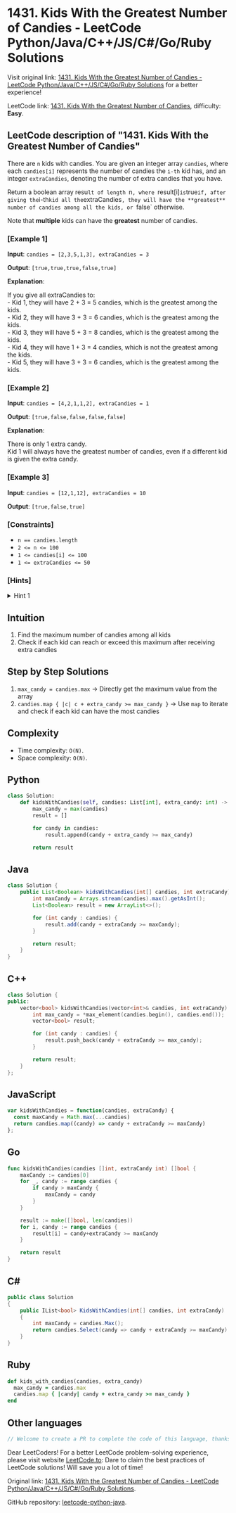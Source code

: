 # 1431. Kids With the Greatest Number of Candies - LeetCode Python/Java/C++/JS/C#/Go/Ruby Solutions

Visit original link: [1431. Kids With the Greatest Number of Candies - LeetCode Python/Java/C++/JS/C#/Go/Ruby Solutions](https://leetcode.to/en/leetcode/1431-kids-with-the-greatest-number-of-candies) for a better experience!

LeetCode link: [1431. Kids With the Greatest Number of Candies](https://leetcode.com/problems/kids-with-the-greatest-number-of-candies), difficulty: **Easy**.

## LeetCode description of "1431. Kids With the Greatest Number of Candies"

There are `n` kids with candies. You are given an integer array `candies`, where each `candies[i]` represents the number of candies the `i-th` kid has, and an integer `extraCandies`, denoting the number of extra candies that you have.

Return a boolean array resu`lt of length `n`, where `result[i]` is `true` if, after giving the `i-th` kid all the `extraCandies`, they will have the **greatest** number of candies among all the kids, or `false` otherwise.

Note that **multiple** kids can have the **greatest** number of candies.

### [Example 1]

**Input**: `candies = [2,3,5,1,3], extraCandies = 3`

**Output**: `[true,true,true,false,true]`

**Explanation**: 

<p>If you give all extraCandies to:<br>
- Kid 1, they will have 2 + 3 = 5 candies, which is the greatest among the kids.<br>
- Kid 2, they will have 3 + 3 = 6 candies, which is the greatest among the kids.<br>
- Kid 3, they will have 5 + 3 = 8 candies, which is the greatest among the kids.<br>
- Kid 4, they will have 1 + 3 = 4 candies, which is not the greatest among the kids.<br>
- Kid 5, they will have 3 + 3 = 6 candies, which is the greatest among the kids.</p>


### [Example 2]

**Input**: `candies = [4,2,1,1,2], extraCandies = 1`

**Output**: `[true,false,false,false,false]`

**Explanation**: 

<p>There is only 1 extra candy.<br>
Kid 1 will always have the greatest number of candies, even if a different kid is given the extra candy.</p>


### [Example 3]

**Input**: `candies = [12,1,12], extraCandies = 10`

**Output**: `[true,false,true]`

### [Constraints]

- `n == candies.length`
- `2 <= n <= 100`
- `1 <= candies[i] <= 100`
- `1 <= extraCandies <= 50`

### [Hints]

<details>
  <summary>Hint 1</summary>
  For each kid check if candies[i] + extraCandies ≥ maximum in Candies[i].

  
</details>

## Intuition

1. Find the maximum number of candies among all kids
2. Check if each kid can reach or exceed this maximum after receiving extra candies

## Step by Step Solutions

1. `max_candy = candies.max` → Directly get the maximum value from the array
2. `candies.map { |c| c + extra_candy >= max_candy }` → Use `map` to iterate and check if each kid can have the most candies

## Complexity

- Time complexity: `O(N)`.
- Space complexity: `O(N)`.

## Python

```python
class Solution:
    def kidsWithCandies(self, candies: List[int], extra_candy: int) -> List[bool]:
        max_candy = max(candies)
        result = []

        for candy in candies:
            result.append(candy + extra_candy >= max_candy)

        return result
```

## Java

```java
class Solution {
    public List<Boolean> kidsWithCandies(int[] candies, int extraCandy) {
        int maxCandy = Arrays.stream(candies).max().getAsInt();
        List<Boolean> result = new ArrayList<>();

        for (int candy : candies) {
            result.add(candy + extraCandy >= maxCandy);
        }

        return result;
    }
}
```

## C++

```cpp
class Solution {
public:
    vector<bool> kidsWithCandies(vector<int>& candies, int extraCandy) {
        int max_candy = *max_element(candies.begin(), candies.end());
        vector<bool> result;

        for (int candy : candies) {
            result.push_back(candy + extraCandy >= max_candy);
        }

        return result;
    }
};
```

## JavaScript

```javascript
var kidsWithCandies = function(candies, extraCandy) {
  const maxCandy = Math.max(...candies)
  return candies.map((candy) => candy + extraCandy >= maxCandy)
};

```

## Go

```go
func kidsWithCandies(candies []int, extraCandy int) []bool {
    maxCandy := candies[0]
    for _, candy := range candies {
        if candy > maxCandy {
            maxCandy = candy
        }
    }

    result := make([]bool, len(candies))
    for i, candy := range candies {
        result[i] = candy+extraCandy >= maxCandy
    }

    return result
}
```

## C#

```csharp
public class Solution
{
    public IList<bool> KidsWithCandies(int[] candies, int extraCandy)
    {
        int maxCandy = candies.Max();
        return candies.Select(candy => candy + extraCandy >= maxCandy).ToList();
    }
}
```

## Ruby

```ruby
def kids_with_candies(candies, extra_candy)
  max_candy = candies.max
  candies.map { |candy| candy + extra_candy >= max_candy }
end
```

## Other languages

```java
// Welcome to create a PR to complete the code of this language, thanks!
```

Dear LeetCoders! For a better LeetCode problem-solving experience, please visit website [LeetCode.to](https://leetcode.to): Dare to claim the best practices of LeetCode solutions! Will save you a lot of time!

Original link: [1431. Kids With the Greatest Number of Candies - LeetCode Python/Java/C++/JS/C#/Go/Ruby Solutions](https://leetcode.to/en/leetcode/1431-kids-with-the-greatest-number-of-candies).

GitHub repository: [leetcode-python-java](https://github.com/leetcode-python-java/leetcode-python-java).

